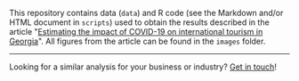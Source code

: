 This repository contains data (`data`) and R code (see the Markdown and/or HTML document in `scripts`) used to obtain the results described in the article "[Estimating the impact of COVID-19 on international tourism in Georgia](https://medium.com/@mastitsky/estimating-the-impact-of-covid-19-on-international-tourism-in-georgia-195172554867)". All figures from the article can be found in the `images` folder.

<hr>

Looking for a similar analysis for your business or industry? [Get in touch](mailto:info@nextgamesolutions.com)!